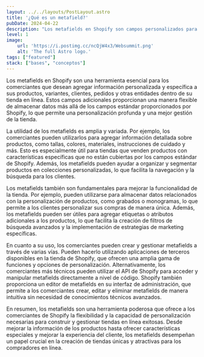 ```yaml
---
layout: ../../layouts/PostLayout.astro
title: '¿Qué es un metafield?'
pubDate: 2024-04-22
description: "Los metafields en Shopify son campos personalizados para almacenar información específica en productos, clientes y más. Son esenciales para la personalización y gestión eficiente de la tienda en línea."
level: 1
image:
    url: 'https://i.postimg.cc/ncQjW4x3/Websummit.png'
    alt: 'The full Astro logo.'
tags: ["featured"]
stack: ["bases", "conceptos"]
---
```


Los metafields en Shopify son una herramienta esencial para los comerciantes que desean agregar información personalizada y específica a sus productos, variantes, clientes, pedidos y otras entidades dentro de su tienda en línea. Estos campos adicionales proporcionan una manera flexible de almacenar datos más allá de los campos estándar proporcionados por Shopify, lo que permite una personalización profunda y una mejor gestión de la tienda.

La utilidad de los metafields es amplia y variada. Por ejemplo, los comerciantes pueden utilizarlos para agregar información detallada sobre productos, como tallas, colores, materiales, instrucciones de cuidado y más. Esto es especialmente útil para tiendas que venden productos con características específicas que no están cubiertas por los campos estándar de Shopify. Además, los metafields pueden ayudar a organizar y segmentar productos en colecciones personalizadas, lo que facilita la navegación y la búsqueda para los clientes.

Los metafields también son fundamentales para mejorar la funcionalidad de la tienda. Por ejemplo, pueden utilizarse para almacenar datos relacionados con la personalización de productos, como grabados o monogramas, lo que permite a los clientes personalizar sus compras de manera única. Además, los metafields pueden ser útiles para agregar etiquetas o atributos adicionales a los productos, lo que facilita la creación de filtros de búsqueda avanzados y la implementación de estrategias de marketing específicas.

En cuanto a su uso, los comerciantes pueden crear y gestionar metafields a través de varias vías. Pueden hacerlo utilizando aplicaciones de terceros disponibles en la tienda de Shopify, que ofrecen una amplia gama de funciones y opciones de personalización. Alternativamente, los comerciantes más técnicos pueden utilizar el API de Shopify para acceder y manipular metafields directamente a nivel de código. Shopify también proporciona un editor de metafields en su interfaz de administración, que permite a los comerciantes crear, editar y eliminar metafields de manera intuitiva sin necesidad de conocimientos técnicos avanzados.

En resumen, los metafields son una herramienta poderosa que ofrece a los comerciantes de Shopify la flexibilidad y la capacidad de personalización necesarias para construir y gestionar tiendas en línea exitosas. Desde mejorar la información de los productos hasta ofrecer características especiales y mejorar la experiencia del cliente, los metafields desempeñan un papel crucial en la creación de tiendas únicas y atractivas para los compradores en línea.
 
